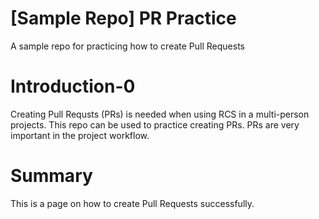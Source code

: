 # [Sample Repo] PR Practice
A sample repo for practicing how to create Pull Requests

# Introduction-0
Creating Pull Requsts (PRs) is needed when using RCS in a multi-person projects.
This repo can be used to practice creating PRs.
PRs are very important in the project workflow.

# Summary
This is a page on how to create Pull Requests successfully.
